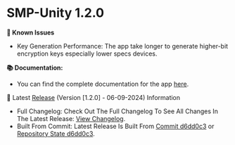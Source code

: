 # SMP-Unity 1.2.0

**📌 Known Issues**

- Key Generation Performance: The app take longer to generate higher-bit encryption keys especially lower specs devices.
 
**📚 Documentation:**

 - You can find the complete documentation for the app [here](https://docs.mbktechstudio.com/smp/).

📄 Latest [Release](https://github.com/MIbnEKhalid/SMP-Unity/releases/tag/Release) (Version [1.2.0] - 06-09-2024) Information

- Full Changelog: Check Out The Full Changelog To See All Changes In The Latest Release: [View Changelog](https://github.com/MIbnEKhalid/SMP-Unity/commits/Release).
- Built From Commit: Latest Release Is Built From [Commit d6dd0c3](https://github.com/MIbnEKhalid/SMP-Unity/commit/d6dd0c3eca92146d6968af7d9d3fda8d18cc4990) or [Repository State d6dd0c3](https://github.com/MIbnEKhalid/SMP-Unity/tree/d6dd0c3eca92146d6968af7d9d3fda8d18cc4990).
